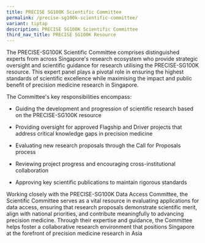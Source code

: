 ```yaml
---
title: PRECISE SG100K Scientific Committee
permalink: /precise-sg100k-scientific-committee/
variant: tiptap
description: PRECISE SG100K Scientific Committee
third_nav_title: PRECISE SG100K Resource
---
```

<p>The PRECISE-SG100K Scientific Committee comprises distinguished experts
from across Singapore's research ecosystem who provide strategic oversight
and scientific guidance for research utilising the PRECISE-SG100K resource.
This expert panel plays a pivotal role in ensuring the highest standards
of scientific excellence while maximising the impact and public benefit
of precision medicine research in Singapore.</p>
<p>The Committee's key responsibilities encompass:</p>
<ul data-tight="true" class="tight">
<li>
<p>Guiding the development and progression of scientific research based on
the PRECISE-SG100K resource</p>
</li>
<li>
<p>Providing oversight for approved Flagship and Driver projects that address
critical knowledge gaps in precision medicine</p>
</li>
<li>
<p>Evaluating new research proposals through the Call for Proposals process</p>
</li>
<li>
<p>Reviewing project progress and encouraging cross-institutional collaboration</p>
</li>
<li>
<p>Approving key scientific publications to maintain rigorous standards</p>
</li>
</ul>
<p>Working closely with the PRECISE-SG100K Data Access Committee, the Scientific
Committee serves as a vital resource in evaluating applications for data
access, ensuring that research proposals demonstrate scientific merit,
align with national priorities, and contribute meaningfully to advancing
precision medicine. Through their expertise and guidance, the Committee
helps foster a collaborative research environment that positions Singapore
at the forefront of precision medicine research in Asia</p>
